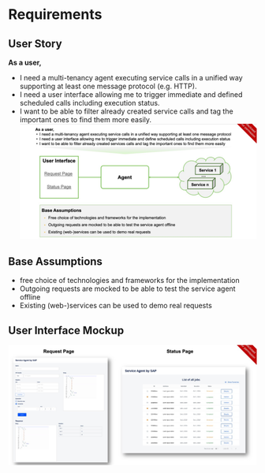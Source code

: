 # Requirements

## User Story
**As a user,**
- I need a multi-tenancy agent executing service calls in a unified way supporting at least one message protocol (e.g. HTTP).
- I need a user interface allowing me to trigger immediate and defined scheduled calls including execution status.
- I want to be able to filter already created service calls and tag the important ones to find them more easily.
![User Story](./user-story.jpeg)



## Base Assumptions 
- free choice of technologies and frameworks for the implementation
- Outgoing requests are mocked to be able to test the service agent offline
- Existing (web-)services can be used to demo real requests


## User Interface Mockup
![User Interface Mockup](./user-interface-mockup.jpeg)
